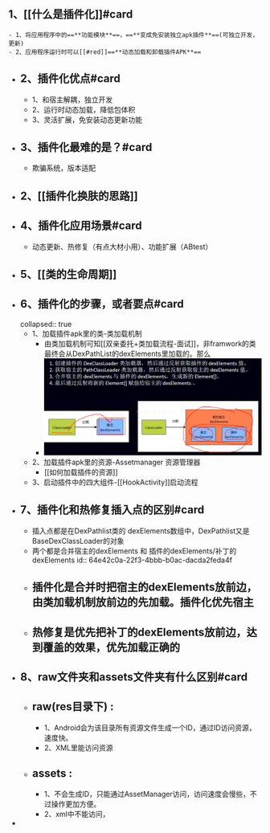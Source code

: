 ## 1、[[什么是插件化]]#card
	- 1、将应用程序中的==**功能模块**==，==**变成免安装独立apk插件**==(可独立开发，更新)
	- 2、应用程序运行时可以[[#red]]==**动态加载和卸载插件APK**==
- ## 2、插件化优点#card
	- 1、和宿主解耦，独立开发
	- 2、运行时动态加载，降低包体积
	- 3、灵活扩展，免安装动态更新功能
- ## 3、插件化最难的是？#card
	- 欺骗系统，版本适配
- ## 2、[[插件化换肤的思路]]
- ## 4、插件化应用场景#card
	- 动态更新、热修复（有点大材小用）、功能扩展（ABtest）
- ## 5、[[类的生命周期]]
- ## 6、插件化的步骤，或者要点#card
  collapsed:: true
	- 1、加载插件apk里的类-类加载机制
		- 由类加载机制可知[[双亲委托+类加载流程-面试]]，非framwork的类最终会从DexPathList的dexElements里加载的。那么
		- ![image.png](../assets/image_1692674793589_0.png)
	- 2、加载插件apk里的资源-Assetmanager 资源管理器
		- [[如何加载插件的资源]]
	- 3、启动插件中的四大组件-[[HookActivity]]启动流程
- ## 7、插件化和热修复插入点的区别#card
	- 插入点都是在DexPathlist类的 dexElements数组中，DexPathlist又是BaseDexClassLoader的对象
	- 两个都是合并宿主的dexElements 和 插件的dexElements/补丁的dexElements
	  id:: 64e42c0a-22f3-4bbb-b0ac-dacda2feda4f
	- ## 插件化是合并时把宿主的dexElements放前边，由类加载机制放前边的先加载。插件化优先宿主
	- ## 热修复是优先把补丁的dexElements放前边，达到覆盖的效果，优先加载正确的
- ## 8、raw文件夹和assets文件夹有什么区别#card
	- ## raw(res目录下) :
		- 1、Android会为该目录所有资源文件生成一个ID，通过ID访问资源，速度快。
		- 2、XML里能访问资源
	- ## assets :
		- 1、不会生成ID，只能通过AssetManager访问，访问速度会慢些，不过操作更加方便。
		- 2、xml中不能访问，
-